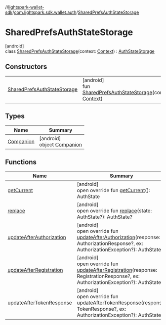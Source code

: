 //[lightspark-wallet-sdk](../../../index.md)/[com.lightspark.sdk.wallet.auth](../index.md)/[SharedPrefsAuthStateStorage](index.md)

# SharedPrefsAuthStateStorage

[android]\
class [SharedPrefsAuthStateStorage](index.md)(context: [Context](https://developer.android.com/reference/kotlin/android/content/Context.html)) : [AuthStateStorage](../-auth-state-storage/index.md)

## Constructors

| | |
|---|---|
| [SharedPrefsAuthStateStorage](-shared-prefs-auth-state-storage.md) | [android]<br>fun [SharedPrefsAuthStateStorage](-shared-prefs-auth-state-storage.md)(context: [Context](https://developer.android.com/reference/kotlin/android/content/Context.html)) |

## Types

| Name | Summary |
|---|---|
| [Companion](-companion/index.md) | [android]<br>object [Companion](-companion/index.md) |

## Functions

| Name | Summary |
|---|---|
| [getCurrent](get-current.md) | [android]<br>open override fun [getCurrent](get-current.md)(): AuthState |
| [replace](replace.md) | [android]<br>open override fun [replace](replace.md)(state: AuthState?): AuthState? |
| [updateAfterAuthorization](update-after-authorization.md) | [android]<br>open override fun [updateAfterAuthorization](update-after-authorization.md)(response: AuthorizationResponse?, ex: AuthorizationException?): AuthState? |
| [updateAfterRegistration](update-after-registration.md) | [android]<br>open override fun [updateAfterRegistration](update-after-registration.md)(response: RegistrationResponse?, ex: AuthorizationException?): AuthState? |
| [updateAfterTokenResponse](update-after-token-response.md) | [android]<br>open override fun [updateAfterTokenResponse](update-after-token-response.md)(response: TokenResponse?, ex: AuthorizationException?): AuthState? |
